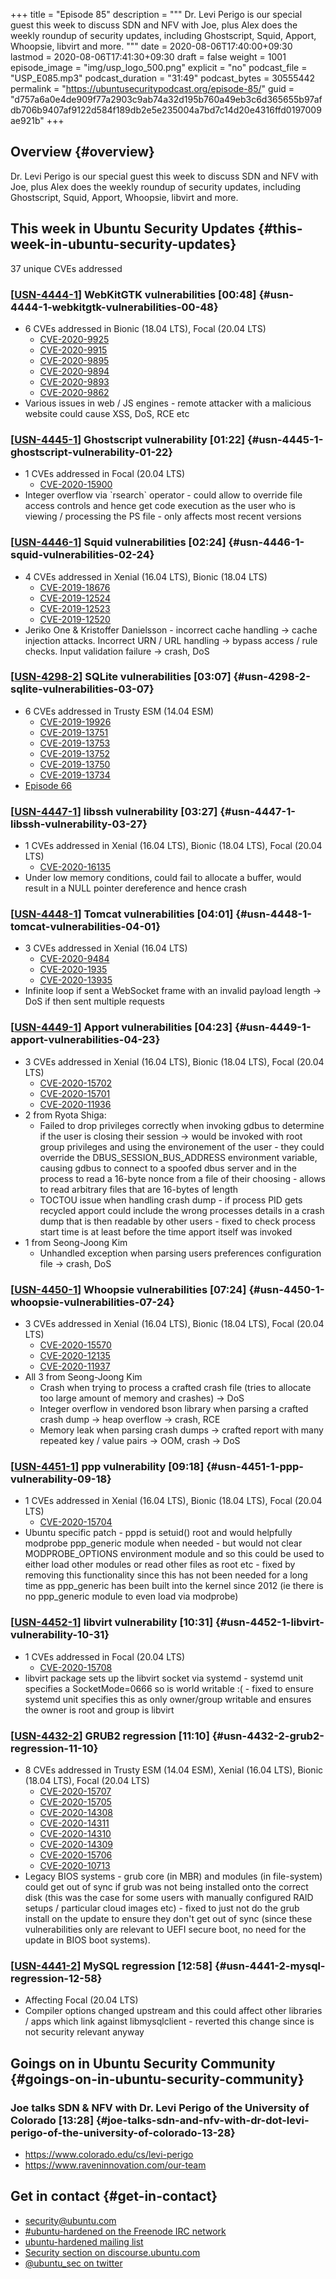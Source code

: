 +++
title = "Episode 85"
description = """
  Dr. Levi Perigo is our special guest this week to discuss SDN and NFV with
  Joe, plus Alex does the weekly roundup of security updates, including
  Ghostscript, Squid, Apport, Whoopsie, libvirt and more.
  """
date = 2020-08-06T17:40:00+09:30
lastmod = 2020-08-06T17:41:30+09:30
draft = false
weight = 1001
episode_image = "img/usp_logo_500.png"
explicit = "no"
podcast_file = "USP_E085.mp3"
podcast_duration = "31:49"
podcast_bytes = 30555442
permalink = "https://ubuntusecuritypodcast.org/episode-85/"
guid = "d757a6a0e4de909f77a2903c9ab74a32d195b760a49eb3c6d365655b97afdb706b9407af9122d584f189db2e5e235004a7bd7c14d20e4316ffd0197009ae921b"
+++

## Overview {#overview}

Dr. Levi Perigo is our special guest this week to discuss SDN and NFV with
Joe, plus Alex does the weekly roundup of security updates, including
Ghostscript, Squid, Apport, Whoopsie, libvirt and more.


## This week in Ubuntu Security Updates {#this-week-in-ubuntu-security-updates}

37 unique CVEs addressed


### [[USN-4444-1](https://usn.ubuntu.com/4444-1/)] WebKitGTK vulnerabilities [00:48] {#usn-4444-1-webkitgtk-vulnerabilities-00-48}

-   6 CVEs addressed in Bionic (18.04 LTS), Focal (20.04 LTS)
    -   [CVE-2020-9925](https://people.canonical.com/~ubuntu-security/cve/CVE-2020-9925)
    -   [CVE-2020-9915](https://people.canonical.com/~ubuntu-security/cve/CVE-2020-9915)
    -   [CVE-2020-9895](https://people.canonical.com/~ubuntu-security/cve/CVE-2020-9895)
    -   [CVE-2020-9894](https://people.canonical.com/~ubuntu-security/cve/CVE-2020-9894)
    -   [CVE-2020-9893](https://people.canonical.com/~ubuntu-security/cve/CVE-2020-9893)
    -   [CVE-2020-9862](https://people.canonical.com/~ubuntu-security/cve/CVE-2020-9862)
-   Various issues in web / JS engines - remote attacker with a malicious
    website could cause XSS, DoS, RCE etc


### [[USN-4445-1](https://usn.ubuntu.com/4445-1/)] Ghostscript vulnerability [01:22] {#usn-4445-1-ghostscript-vulnerability-01-22}

-   1 CVEs addressed in Focal (20.04 LTS)
    -   [CVE-2020-15900](https://people.canonical.com/~ubuntu-security/cve/CVE-2020-15900)
-   Integer overflow via \`rsearch\` operator - could allow to override file
    access controls and hence get code execution as the user who is viewing /
    processing the PS file - only affects most recent versions


### [[USN-4446-1](https://usn.ubuntu.com/4446-1/)] Squid vulnerabilities [02:24] {#usn-4446-1-squid-vulnerabilities-02-24}

-   4 CVEs addressed in Xenial (16.04 LTS), Bionic (18.04 LTS)
    -   [CVE-2019-18676](https://people.canonical.com/~ubuntu-security/cve/CVE-2019-18676)
    -   [CVE-2019-12524](https://people.canonical.com/~ubuntu-security/cve/CVE-2019-12524)
    -   [CVE-2019-12523](https://people.canonical.com/~ubuntu-security/cve/CVE-2019-12523)
    -   [CVE-2019-12520](https://people.canonical.com/~ubuntu-security/cve/CVE-2019-12520)
-   Jeriko One & Kristoffer Danielsson - incorrect cache handling -> cache
    injection attacks. Incorrect URN / URL handling -> bypass access / rule
    checks. Input validation failure -> crash, DoS


### [[USN-4298-2](https://usn.ubuntu.com/4298-2/)] SQLite vulnerabilities [03:07] {#usn-4298-2-sqlite-vulnerabilities-03-07}

-   6 CVEs addressed in Trusty ESM (14.04 ESM)
    -   [CVE-2019-19926](https://people.canonical.com/~ubuntu-security/cve/CVE-2019-19926)
    -   [CVE-2019-13751](https://people.canonical.com/~ubuntu-security/cve/CVE-2019-13751)
    -   [CVE-2019-13753](https://people.canonical.com/~ubuntu-security/cve/CVE-2019-13753)
    -   [CVE-2019-13752](https://people.canonical.com/~ubuntu-security/cve/CVE-2019-13752)
    -   [CVE-2019-13750](https://people.canonical.com/~ubuntu-security/cve/CVE-2019-13750)
    -   [CVE-2019-13734](https://people.canonical.com/~ubuntu-security/cve/CVE-2019-13734)
-   [Episode 66](https://ubuntusecuritypodcast.org/episode-66/)


### [[USN-4447-1](https://usn.ubuntu.com/4447-1/)] libssh vulnerability [03:27] {#usn-4447-1-libssh-vulnerability-03-27}

-   1 CVEs addressed in Xenial (16.04 LTS), Bionic (18.04 LTS), Focal (20.04 LTS)
    -   [CVE-2020-16135](https://people.canonical.com/~ubuntu-security/cve/CVE-2020-16135)
-   Under low memory conditions, could fail to allocate a buffer, would
    result in a NULL pointer dereference and hence crash


### [[USN-4448-1](https://usn.ubuntu.com/4448-1/)] Tomcat vulnerabilities [04:01] {#usn-4448-1-tomcat-vulnerabilities-04-01}

-   3 CVEs addressed in Xenial (16.04 LTS)
    -   [CVE-2020-9484](https://people.canonical.com/~ubuntu-security/cve/CVE-2020-9484)
    -   [CVE-2020-1935](https://people.canonical.com/~ubuntu-security/cve/CVE-2020-1935)
    -   [CVE-2020-13935](https://people.canonical.com/~ubuntu-security/cve/CVE-2020-13935)
-   Infinite loop if sent a WebSocket frame with an invalid payload length ->
    DoS if then sent multiple requests


### [[USN-4449-1](https://usn.ubuntu.com/4449-1/)] Apport vulnerabilities [04:23] {#usn-4449-1-apport-vulnerabilities-04-23}

-   3 CVEs addressed in Xenial (16.04 LTS), Bionic (18.04 LTS), Focal (20.04 LTS)
    -   [CVE-2020-15702](https://people.canonical.com/~ubuntu-security/cve/CVE-2020-15702)
    -   [CVE-2020-15701](https://people.canonical.com/~ubuntu-security/cve/CVE-2020-15701)
    -   [CVE-2020-11936](https://people.canonical.com/~ubuntu-security/cve/CVE-2020-11936)
-   2 from Ryota Shiga:
    -   Failed to drop privileges correctly when invoking gdbus to determine if
        the user is closing their session -> would be invoked with root group
        privileges and using the environement of the user - they could override
        the DBUS\_SESSION\_BUS\_ADDRESS environment variable, causing gdbus to
        connect to a spoofed dbus server and in the process to read a 16-byte
        nonce from a file of their choosing - allows to read arbitrary files
        that are 16-bytes of length
    -   TOCTOU issue when handling crash dump - if process PID gets recycled
        apport could include the wrong processes details in a crash dump that
        is then readable by other users - fixed to check process start time is
        at least before the time apport itself was invoked
-   1 from Seong-Joong Kim
    -   Unhandled exception when parsing users preferences configuration file
        -> crash, DoS


### [[USN-4450-1](https://usn.ubuntu.com/4450-1/)] Whoopsie vulnerabilities [07:24] {#usn-4450-1-whoopsie-vulnerabilities-07-24}

-   3 CVEs addressed in Xenial (16.04 LTS), Bionic (18.04 LTS), Focal (20.04 LTS)
    -   [CVE-2020-15570](https://people.canonical.com/~ubuntu-security/cve/CVE-2020-15570)
    -   [CVE-2020-12135](https://people.canonical.com/~ubuntu-security/cve/CVE-2020-12135)
    -   [CVE-2020-11937](https://people.canonical.com/~ubuntu-security/cve/CVE-2020-11937)
-   All 3 from Seong-Joong Kim
    -   Crash when trying to process a crafted crash file (tries to allocate
        too large amount of memory and crashes) -> DoS
    -   Integer overflow in vendored bson library when parsing a crafted crash
        dump -> heap overflow -> crash, RCE
    -   Memory leak when parsing crash dumps -> crafted report with many
        repeated key / value pairs -> OOM, crash -> DoS


### [[USN-4451-1](https://usn.ubuntu.com/4451-1/)] ppp vulnerability [09:18] {#usn-4451-1-ppp-vulnerability-09-18}

-   1 CVEs addressed in Xenial (16.04 LTS), Bionic (18.04 LTS), Focal (20.04 LTS)
    -   [CVE-2020-15704](https://people.canonical.com/~ubuntu-security/cve/CVE-2020-15704)
-   Ubuntu specific patch - pppd is setuid() root and would helpfully
    modprobe ppp\_generic module when needed - but would not clear
    MODPROBE\_OPTIONS environment module and so this could be used to either
    load other modules or read other files as root etc - fixed by removing
    this functionality since this has not been needed for a long time as
    ppp\_generic has been built into the kernel since 2012 (ie there is no
    ppp\_generic module to even load via modprobe)


### [[USN-4452-1](https://usn.ubuntu.com/4452-1/)] libvirt vulnerability [10:31] {#usn-4452-1-libvirt-vulnerability-10-31}

-   1 CVEs addressed in Focal (20.04 LTS)
    -   [CVE-2020-15708](https://people.canonical.com/~ubuntu-security/cve/CVE-2020-15708)
-   libvirt package sets up the libvirt socket via systemd - systemd unit
    specifies a SocketMode=0666 so is world writable :( - fixed to ensure
    systemd unit specifies this as only owner/group writable and ensures the
    owner is root and group is libvirt


### [[USN-4432-2](https://usn.ubuntu.com/4432-2/)] GRUB2 regression [11:10] {#usn-4432-2-grub2-regression-11-10}

-   8 CVEs addressed in Trusty ESM (14.04 ESM), Xenial (16.04 LTS), Bionic (18.04 LTS), Focal (20.04 LTS)
    -   [CVE-2020-15707](https://people.canonical.com/~ubuntu-security/cve/CVE-2020-15707)
    -   [CVE-2020-15705](https://people.canonical.com/~ubuntu-security/cve/CVE-2020-15705)
    -   [CVE-2020-14308](https://people.canonical.com/~ubuntu-security/cve/CVE-2020-14308)
    -   [CVE-2020-14311](https://people.canonical.com/~ubuntu-security/cve/CVE-2020-14311)
    -   [CVE-2020-14310](https://people.canonical.com/~ubuntu-security/cve/CVE-2020-14310)
    -   [CVE-2020-14309](https://people.canonical.com/~ubuntu-security/cve/CVE-2020-14309)
    -   [CVE-2020-15706](https://people.canonical.com/~ubuntu-security/cve/CVE-2020-15706)
    -   [CVE-2020-10713](https://people.canonical.com/~ubuntu-security/cve/CVE-2020-10713)
-   Legacy BIOS systems - grub core (in MBR) and modules (in file-system)
    could get out of sync if grub was not being installed onto the correct
    disk (this was the case for some users with manually configured RAID
    setups / particular cloud images etc) - fixed to just not do the grub
    install on the update to ensure they don't get out of sync (since these
    vulnerabilities only are relevant to UEFI secure boot, no need for the
    update in BIOS boot systems).


### [[USN-4441-2](https://usn.ubuntu.com/4441-2/)] MySQL regression [12:58] {#usn-4441-2-mysql-regression-12-58}

-   Affecting Focal (20.04 LTS)
-   Compiler options changed upstream and this could affect other libraries /
    apps which link against libmysqlclient - reverted this change since is
    not security relevant anyway


## Goings on in Ubuntu Security Community {#goings-on-in-ubuntu-security-community}


### Joe talks SDN & NFV with Dr. Levi Perigo of the University of Colorado [13:28] {#joe-talks-sdn-and-nfv-with-dr-dot-levi-perigo-of-the-university-of-colorado-13-28}

-   <https://www.colorado.edu/cs/levi-perigo>
-   <https://www.raveninnovation.com/our-team>


## Get in contact {#get-in-contact}

-   [security@ubuntu.com](mailto:security@ubuntu.com)
-   [#ubuntu-hardened on the Freenode IRC network](http://webchat.freenode.net/#ubuntu-hardened)
-   [ubuntu-hardened mailing list](https://lists.ubuntu.com/mailman/listinfo/ubuntu-hardened)
-   [Security section on discourse.ubuntu.com](https://discourse.ubuntu.com/c/security)
-   [@ubuntu\_sec on twitter](https://twitter.com/ubuntu%5Fsec)
